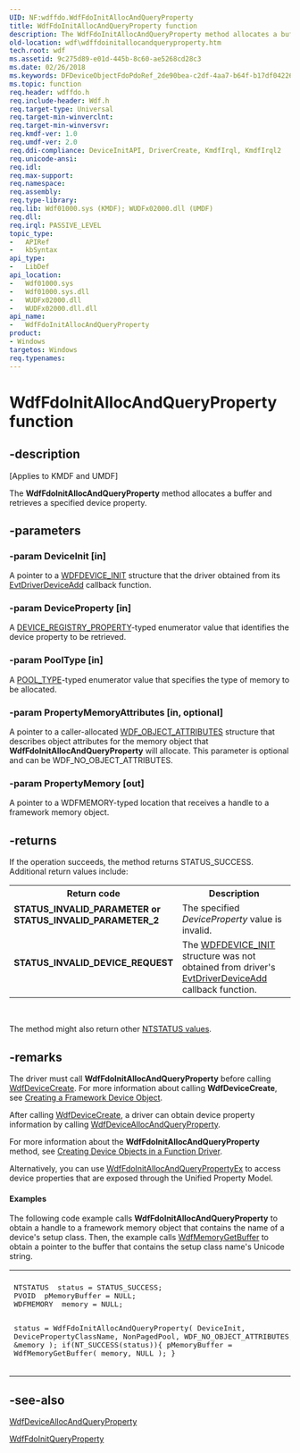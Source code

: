 ```yaml
---
UID: NF:wdffdo.WdfFdoInitAllocAndQueryProperty
title: WdfFdoInitAllocAndQueryProperty function
description: The WdfFdoInitAllocAndQueryProperty method allocates a buffer and retrieves a specified device property.
old-location: wdf\wdffdoinitallocandqueryproperty.htm
tech.root: wdf
ms.assetid: 9c275d89-e01d-445b-8c60-ae5268cd28c3
ms.date: 02/26/2018
ms.keywords: DFDeviceObjectFdoPdoRef_2de90bea-c2df-4aa7-b64f-b17df042268c.xml, WdfFdoInitAllocAndQueryProperty, WdfFdoInitAllocAndQueryProperty method, kmdf.wdffdoinitallocandqueryproperty, wdf.wdffdoinitallocandqueryproperty, wdffdo/WdfFdoInitAllocAndQueryProperty
ms.topic: function
req.header: wdffdo.h
req.include-header: Wdf.h
req.target-type: Universal
req.target-min-winverclnt: 
req.target-min-winversvr: 
req.kmdf-ver: 1.0
req.umdf-ver: 2.0
req.ddi-compliance: DeviceInitAPI, DriverCreate, KmdfIrql, KmdfIrql2
req.unicode-ansi: 
req.idl: 
req.max-support: 
req.namespace: 
req.assembly: 
req.type-library: 
req.lib: Wdf01000.sys (KMDF); WUDFx02000.dll (UMDF)
req.dll: 
req.irql: PASSIVE_LEVEL
topic_type:
-	APIRef
-	kbSyntax
api_type:
-	LibDef
api_location:
-	Wdf01000.sys
-	Wdf01000.sys.dll
-	WUDFx02000.dll
-	WUDFx02000.dll.dll
api_name:
-	WdfFdoInitAllocAndQueryProperty
product:
- Windows
targetos: Windows
req.typenames: 
---
```


# WdfFdoInitAllocAndQueryProperty function


## -description


<p class="CCE_Message">[Applies to KMDF and UMDF]</p>

The <b>WdfFdoInitAllocAndQueryProperty</b> method allocates a buffer and retrieves a specified device property.


## -parameters




### -param DeviceInit [in]

A pointer to a <a href="https://msdn.microsoft.com/library/windows/hardware/ff546951">WDFDEVICE_INIT</a> structure that the driver obtained from its <a href="https://msdn.microsoft.com/b20db029-ee2c-4fb1-bd69-ccd2e37fdc9a">EvtDriverDeviceAdd</a> callback function.


### -param DeviceProperty [in]

A <a href="https://msdn.microsoft.com/a17b4a88-45e8-45e7-b879-2f41b97be368">DEVICE_REGISTRY_PROPERTY</a>-typed enumerator value that identifies the device property to be retrieved.


### -param PoolType [in]

A <a href="https://msdn.microsoft.com/library/windows/hardware/ff559707">POOL_TYPE</a>-typed enumerator value that specifies the type of memory to be allocated.


### -param PropertyMemoryAttributes [in, optional]

A pointer to a caller-allocated <a href="https://msdn.microsoft.com/library/windows/hardware/ff552400">WDF_OBJECT_ATTRIBUTES</a> structure that describes object attributes for the memory object that <b>WdfFdoInitAllocAndQueryProperty</b> will allocate. This parameter is optional and can be WDF_NO_OBJECT_ATTRIBUTES.


### -param PropertyMemory [out]

A pointer to a WDFMEMORY-typed location that receives a handle to a framework memory object. 


## -returns



If the operation succeeds, the method returns STATUS_SUCCESS. Additional return values include:

<table>
<tr>
<th>Return code</th>
<th>Description</th>
</tr>
<tr>
<td width="40%">
<dl>
<dt><b>STATUS_INVALID_PARAMETER or STATUS_INVALID_PARAMETER_2</b></dt>
</dl>
</td>
<td width="60%">
The specified <i>DeviceProperty</i> value is invalid.

</td>
</tr>
<tr>
<td width="40%">
<dl>
<dt><b>STATUS_INVALID_DEVICE_REQUEST</b></dt>
</dl>
</td>
<td width="60%">
The <a href="https://msdn.microsoft.com/library/windows/hardware/ff546951">WDFDEVICE_INIT</a> structure was not obtained from driver's <a href="https://msdn.microsoft.com/b20db029-ee2c-4fb1-bd69-ccd2e37fdc9a">EvtDriverDeviceAdd</a> callback function.

</td>
</tr>
</table>
 

The method might also return other <a href="https://msdn.microsoft.com/library/windows/hardware/ff557697">NTSTATUS values</a>.




## -remarks



The driver must call <b>WdfFdoInitAllocAndQueryProperty</b> before calling <a href="https://msdn.microsoft.com/library/windows/hardware/ff545926">WdfDeviceCreate</a>. For more information about calling <b>WdfDeviceCreate</b>, see <a href="https://docs.microsoft.com/windows-hardware/drivers/wdf/creating-a-framework-device-object">Creating a Framework Device Object</a>.

After calling <a href="https://msdn.microsoft.com/library/windows/hardware/ff545926">WdfDeviceCreate</a>, a driver can obtain device property information by calling <a href="https://msdn.microsoft.com/library/windows/hardware/ff545882">WdfDeviceAllocAndQueryProperty</a>.

For more information about the <b>WdfFdoInitAllocAndQueryProperty</b> method, see <a href="https://msdn.microsoft.com/3b988f6d-c50e-412d-85cb-031746535ff4">Creating Device Objects in a Function Driver</a>.

Alternatively, you can use <a href="https://msdn.microsoft.com/library/windows/hardware/dn265612">WdfFdoInitAllocAndQueryPropertyEx</a> to access device properties that are exposed through the Unified Property Model.


#### Examples

The following code example calls <b>WdfFdoInitAllocAndQueryProperty</b> to obtain a handle to a framework memory object that contains the name of a device's setup class. Then, the example calls <a href="https://msdn.microsoft.com/library/windows/hardware/ff548715">WdfMemoryGetBuffer</a> to obtain a pointer to the buffer that contains the setup class name's Unicode string.

<div class="code"><span codelanguage=""><table>
<tr>
<th></th>
</tr>
<tr>
<td>
<pre>NTSTATUS  status = STATUS_SUCCESS;
PVOID  pMemoryBuffer = NULL;
WDFMEMORY  memory = NULL;

status = WdfFdoInitAllocAndQueryProperty(
                                         DeviceInit,
                                         DevicePropertyClassName, 
                                         NonPagedPool,
                                         WDF_NO_OBJECT_ATTRIBUTES,
                                         &amp;memory
                                         );
if(NT_SUCCESS(status)){
 pMemoryBuffer = WdfMemoryGetBuffer(
                                    memory,
                                    NULL
                                    );
}</pre>
</td>
</tr>
</table></span></div>



## -see-also




<a href="https://msdn.microsoft.com/library/windows/hardware/ff545882">WdfDeviceAllocAndQueryProperty</a>



<a href="https://msdn.microsoft.com/library/windows/hardware/ff547254">WdfFdoInitQueryProperty</a>
 

 

